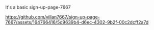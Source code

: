 It's  a basic sign-up-page-7667

https://github.com/villan7667/sign-up-page-7667/assets/164766416/5d9639b4-d6ec-4302-9b2f-00c2dcff2a7d

